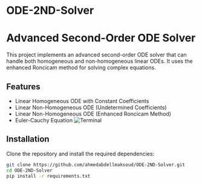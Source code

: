 # ODE-2ND-Solver
# Advanced Second-Order ODE Solver

This project implements an advanced second-order ODE solver that can handle both homogeneous and non-homogeneous linear ODEs. It uses the enhanced Roncicam method for solving complex equations.

## Features
- Linear Homogeneous ODE with Constant Coefficients
- Linear Non-Homogeneous ODE (Undetermined Coefficients)
- Linear Non-Homogeneous ODE (Enhanced Roncicam Method)
- Euler-Cauchy Equation
![Terminal](/ODE-2ND-Solver/Terminal.png)

## Installation

Clone the repository and install the required dependencies:

```bash
git clone https://github.com/ahmedabdellmaksoud/ODE-2ND-Solver.git
cd ODE-2ND-Solver
pip install -r requirements.txt

